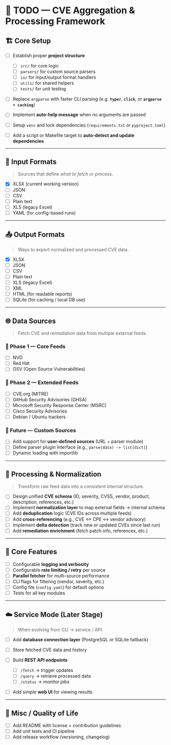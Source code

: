 # 🧠 TODO — CVE Aggregation & Processing Framework

## 🏗️ Core Setup

* [ ] Establish proper **project structure**

  * [ ] `src/` for core logic
  * [ ] `parsers/` for custom source parsers
  * [ ] `io/` for input/output format handlers
  * [ ] `utils/` for shared helpers
  * [ ] `tests/` for unit testing
* [ ] Replace `argparse` with faster CLI parsing (e.g. **`typer`**, **`click`**, or **`argparse + caching`**)
* [ ] Implement **auto-help message** when no arguments are passed
* [ ] Setup `venv` and lock dependencies (`requirements.txt` or `pyproject.toml`)
* [ ] Add a script or Makefile target to **auto-detect and update dependencies**

---

## 🧩 Input Formats

> Sources that define *what to fetch or process.*

* [x] XLSX (current working version)
* [ ] JSON
* [ ] CSV
* [ ] Plain text
* [ ] XLS (legacy Excel)
* [ ] YAML (for config-based runs)

---

## 📤 Output Formats

> Ways to export normalized and processed CVE data.

* [x] XLSX
* [ ] JSON
* [ ] CSV
* [ ] Plain text
* [ ] XLS (legacy Excel)
* [ ] XML
* [ ] HTML (for readable reports)
* [ ] SQLite (for caching / local DB use)

---

## 🌐 Data Sources

> Fetch CVE and remediation data from multiple external feeds.

### 🧱 Phase 1 — Core Feeds

* [ ] NVD
* [ ] Red Hat
* [ ] OSV (Open Source Vulnerabilities)

### 🏢 Phase 2 — Extended Feeds

* [ ] CVE.org (MITRE)
* [ ] GitHub Security Advisories (GHSA)
* [ ] Microsoft Security Response Center (MSRC)
* [ ] Cisco Security Advisories
* [ ] Debian / Ubuntu trackers

### 🧩 Future — Custom Sources

* [ ] Add support for **user-defined sources** (URL + parser module)
* [ ] Define parser plugin interface (e.g., `parse(data) -> list[dict]`)
* [ ] Dynamic loading with importlib

---

## 🧠 Processing & Normalization

> Transform raw feed data into a consistent internal structure.

* [ ] Design unified **CVE schema** (ID, severity, CVSS, vendor, product, description, references, etc.)
* [ ] Implement **normalization layer** to map external fields → internal schema
* [ ] Add **deduplication** logic (CVE IDs across multiple feeds)
* [ ] Add **cross-referencing** (e.g., CVE <-> CPE <-> vendor advisory)
* [ ] Implement **delta detection** (track new or updated CVEs since last run)
* [ ] Add **remediation enrichment** (fetch patch info, references, etc.)

---

## 🔧 Core Features

* [ ] Configurable **logging and verbosity**
* [ ] Configurable **rate limiting / retry** per source
* [ ] **Parallel fetcher** for multi-source performance
* [ ] CLI flags for filtering (vendor, severity, etc.)
* [ ] Config file (`config.yaml`) for default options
* [ ] Tests for all key modules

---

## ☁️ Service Mode (Later Stage)

> When evolving from CLI → service / API.

* [ ] Add **database connection layer** (PostgreSQL or SQLite fallback)
* [ ] Store fetched CVE data and history
* [ ] Build **REST API endpoints**

  * [ ] `/fetch` → trigger updates
  * [ ] `/query` → retrieve processed data
  * [ ] `/status` → monitor jobs
* [ ] Add simple **web UI** for viewing results

---

## 🧾 Misc / Quality of Life

* [ ] Add README with license + contribution guidelines
* [ ] Add unit tests and CI pipeline
* [ ] Add release workflow (versioning, changelog)
